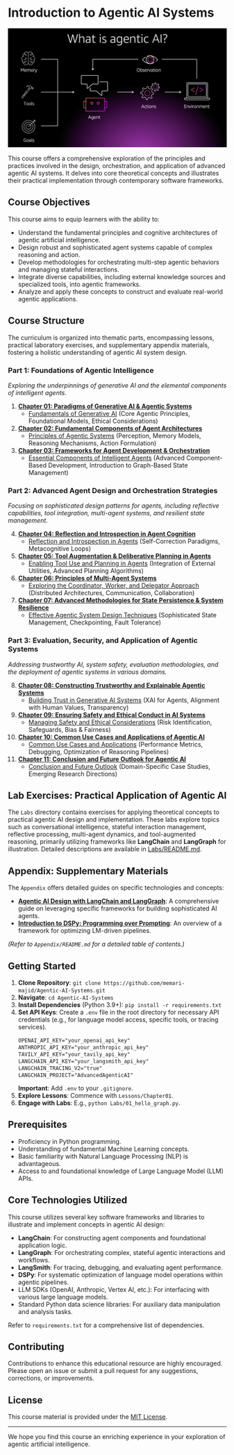# Introduction to Agentic AI Systems
![Banner](./image.png)

This course offers a comprehensive exploration of the principles and practices involved in the design, orchestration, and application of advanced agentic AI systems. It delves into core theoretical concepts and illustrates their practical implementation through contemporary software frameworks.

## Course Objectives

This course aims to equip learners with the ability to:
- Understand the fundamental principles and cognitive architectures of agentic artificial intelligence.
- Design robust and sophisticated agent systems capable of complex reasoning and action.
- Develop methodologies for orchestrating multi-step agentic behaviors and managing stateful interactions.
- Integrate diverse capabilities, including external knowledge sources and specialized tools, into agentic frameworks.
- Analyze and apply these concepts to construct and evaluate real-world agentic applications.

## Course Structure

The curriculum is organized into thematic parts, encompassing lessons, practical laboratory exercises, and supplementary appendix materials, fostering a holistic understanding of agentic AI system design.

### Part 1: Foundations of Agentic Intelligence
*Exploring the underpinnings of generative AI and the elemental components of intelligent agents.*

1.  **[Chapter 01: Paradigms of Generative AI & Agentic Systems](Lessons/Chapter01)**
    -   [Fundamentals of Generative AI](Lessons/Chapter01/1%20Fundamentals%20of%20Generative%20AI.md) (Core Agentic Principles, Foundational Models, Ethical Considerations)
2.  **[Chapter 02: Fundamental Components of Agent Architectures](Lessons/Chapter02)**
    -   [Principles of Agentic Systems](Lessons/Chapter02/2%20Principles%20of%20Agentic%20Systems.md) (Perception, Memory Models, Reasoning Mechanisms, Action Formulation)
3.  **[Chapter 03: Frameworks for Agent Development & Orchestration](Lessons/Chapter03)**
    -   [Essential Components of Intelligent Agents](Lessons/Chapter03/3%20Essential%20Components%20of%20Intelligent%20Agents.md) (Advanced Component-Based Development, Introduction to Graph-Based State Management)

### Part 2: Advanced Agent Design and Orchestration Strategies
*Focusing on sophisticated design patterns for agents, including reflective capabilities, tool integration, multi-agent systems, and resilient state management.*

4.  **[Chapter 04: Reflection and Introspection in Agent Cognition](Lessons/Chapter04)**
    -   [Reflection and Introspection in Agents](Lessons/Chapter04/4%20Reflection%20and%20Introspection%20in%20Agents.md) (Self-Correction Paradigms, Metacognitive Loops)
5.  **[Chapter 05: Tool Augmentation & Deliberative Planning in Agents](Lessons/Chapter05)**
    -   [Enabling Tool Use and Planning in Agents](Lessons/Chapter05/5%20Enabling%20Tool%20Use%20and%20Planning%20in%20Agents.md) (Integration of External Utilities, Advanced Planning Algorithms)
6.  **[Chapter 06: Principles of Multi-Agent Systems](Lessons/Chapter06)**
    -   [Exploring the Coordinator, Worker, and Delegator Approach](Lessons/Chapter06/6%20Exploring%20the%20Coordinator%2C%20Worker%2C%20and%20Delegator%20Approach.md) (Distributed Architectures, Communication, Collaboration)
7.  **[Chapter 07: Advanced Methodologies for State Persistence & System Resilience](Lessons/Chapter07)**
    -   [Effective Agentic System Design Techniques](Lessons/Chapter07/7%20Effective%20Agentic%20System%20Design%20Techniques.md) (Sophisticated State Management, Checkpointing, Fault Tolerance)

### Part 3: Evaluation, Security, and Application of Agentic Systems
*Addressing trustworthy AI, system safety, evaluation methodologies, and the deployment of agentic systems in various domains.*

8.  **[Chapter 08: Constructing Trustworthy and Explainable Agentic Systems](Lessons/Chapter08)**
    -   [Building Trust in Generative AI Systems](Lessons/Chapter08/8%20Building%20Trust%20in%20Generative%20AI%20Systems.md) (XAI for Agents, Alignment with Human Values, Transparency)
9.  **[Chapter 09: Ensuring Safety and Ethical Conduct in AI Systems](Lessons/Chapter09)**
    -   [Managing Safety and Ethical Considerations](Lessons/Chapter09/9%20Managing%20Safety%20and%20Ethical%20Considerations.md) (Risk Identification, Safeguards, Bias & Fairness)
10. **[Chapter 10: Common Use Cases and Applications of Agentic AI](Lessons/Chapter10)**
    -   [Common Use Cases and Applications](Lessons/Chapter10/10%20Common%20Use%20Cases%20and%20Applications.md) (Performance Metrics, Debugging, Optimization of Reasoning Pipelines)
11. **[Chapter 11: Conclusion and Future Outlook for Agentic AI](Lessons/Chapter11)**
    -   [Conclusion and Future Outlook](Lessons/Chapter11/11%20Conclusion%20and%20Future%20Outlook.md) (Domain-Specific Case Studies, Emerging Research Directions)

## Lab Exercises: Practical Application of Agentic AI

The `Labs` directory contains exercises for applying theoretical concepts to practical agentic AI design and implementation. These labs explore topics such as conversational intelligence, stateful interaction management, reflective processing, multi-agent dynamics, and tool-augmented reasoning, primarily utilizing frameworks like **LangChain** and **LangGraph** for illustration. Detailed descriptions are available in [Labs/README.md](Labs/README.md).

## Appendix: Supplementary Materials

The `Appendix` offers detailed guides on specific technologies and concepts:

-   **[Agentic AI Design with LangChain and LangGraph](Appendix/Agentic_AI_Design_Tutorial.md)**: A comprehensive guide on leveraging specific frameworks for building sophisticated AI agents.
-   **[Introduction to DSPy: Programming over Prompting](Appendix/DSPy_Introduction.md)**: An overview of a framework for optimizing LM-driven pipelines.

*(Refer to `Appendix/README.md` for a detailed table of contents.)*

## Getting Started

1.  **Clone Repository**: `git clone https://github.com/memari-majid/Agentic-AI-Systems.git`
2.  **Navigate**: `cd Agentic-AI-Systems`
3.  **Install Dependencies** (Python 3.9+): `pip install -r requirements.txt`
4.  **Set API Keys**: Create a `.env` file in the root directory for necessary API credentials (e.g., for language model access, specific tools, or tracing services).
    ```env
    OPENAI_API_KEY="your_openai_api_key"
    ANTHROPIC_API_KEY="your_anthropic_api_key"
    TAVILY_API_KEY="your_tavily_api_key"
    LANGCHAIN_API_KEY="your_langsmith_api_key"
    LANGCHAIN_TRACING_V2="true"
    LANGCHAIN_PROJECT="AdvancedAgenticAI"
    ```
    **Important**: Add `.env` to your `.gitignore`.
5.  **Explore Lessons**: Commence with `Lessons/Chapter01`.
6.  **Engage with Labs**: E.g., `python Labs/01_hello_graph.py`.

## Prerequisites

-   Proficiency in Python programming.
-   Understanding of fundamental Machine Learning concepts.
-   Basic familiarity with Natural Language Processing (NLP) is advantageous.
-   Access to and foundational knowledge of Large Language Model (LLM) APIs.

## Core Technologies Utilized

This course utilizes several key software frameworks and libraries to illustrate and implement concepts in agentic AI design:
-   **LangChain**: For constructing agent components and foundational application logic.
-   **LangGraph**: For orchestrating complex, stateful agentic interactions and workflows.
-   **LangSmith**: For tracing, debugging, and evaluating agent performance.
-   **DSPy**: For systematic optimization of language model operations within agentic pipelines.
-   LLM SDKs (OpenAI, Anthropic, Vertex AI, etc.): For interfacing with various large language models.
-   Standard Python data science libraries: For auxiliary data manipulation and analysis tasks.

Refer to `requirements.txt` for a comprehensive list of dependencies.

## Contributing

Contributions to enhance this educational resource are highly encouraged. Please open an issue or submit a pull request for any suggestions, corrections, or improvements.

## License

This course material is provided under the [MIT License](LICENSE.txt).

---

We hope you find this course an enriching experience in your exploration of agentic artificial intelligence.



